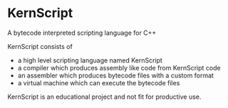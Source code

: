 # KernScript
A bytecode interpreted scripting language for C++

KernScript consists of
* a high level scripting language named KernScript
* a compiler which produces assembly like code from KernScript code
* an assembler which produces bytecode files with a custom format
* a virtual machine which can execute the bytecode files

KernScript is an educational project and not fit for productive use.
